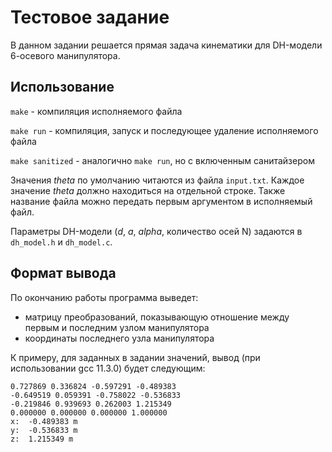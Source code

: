 # Тестовое задание

В данном задании решается прямая задача кинематики для DH-модели 6-осевого манипулятора.

## Использование
```make``` - компиляция исполняемого файла


```make run``` - компиляция, запуск и последующее удаление исполняемого файла


```make sanitized``` - аналогично ```make run```, но с включенным санитайзером

Значения *theta* по умолчанию читаются из файла ``input.txt``. Каждое значение *theta* должно находиться на отдельной строке. Также название файла можно передать первым аргументом в исполняемый файл.

Параметры DH-модели (*d*, *a*, *alpha*, количество осей N) задаются в ```dh_model.h``` и ``dh_model.c``.

## Формат вывода
По окончанию работы программа выведет:
 - матрицу преобразований, показывающую отношение между первым и последним узлом манипулятора
 - координаты последнего узла манипулятора

К примеру, для заданных в задании значений, вывод (при использовании gcc 11.3.0) будет следующим:
```
0.727869 0.336824 -0.597291 -0.489383 
-0.649519 0.059391 -0.758022 -0.536833 
-0.219846 0.939693 0.262003 1.215349 
0.000000 0.000000 0.000000 1.000000 
x:  -0.489383 m
y:  -0.536833 m
z:  1.215349 m
```
